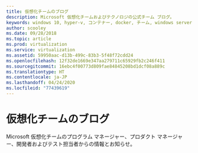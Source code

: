 ```yaml
---
title: 仮想化チームのブログ
description: Microsoft 仮想化チームおよびテクノロジの公式チーム ブログ。
keywords: windows 10, hyper-v, コンテナー, docker, チーム, windows server, azure, 仮想化, ブログ
author: scooley
ms.date: 09/28/2018
ms.topic: article
ms.prod: virtualization
ms.service: virtualization
ms.assetid: 59950aac-d13b-499c-83b3-5f48f72cdd24
ms.openlocfilehash: 12f32de1669e347aa279711c65929fb2c246f411
ms.sourcegitcommit: 16ebc4f00773d809fae84845208bd1dcf08a889c
ms.translationtype: HT
ms.contentlocale: ja-JP
ms.lasthandoff: 04/24/2020
ms.locfileid: "77439619"
---
```

# <a name="virtualization-team-blog"></a>仮想化チームのブログ

Microsoft 仮想化チームのプログラム マネージャー、プロダクト マネージャー、開発者およびテスト担当者からの情報とお知らせ。
